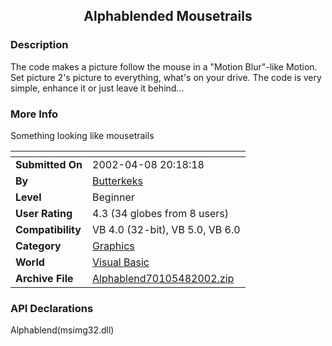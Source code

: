 ﻿<div align="center">

## Alphablended Mousetrails


</div>

### Description

The code makes a picture follow the mouse in a "Motion Blur"-like Motion. Set picture 2's picture to everything, what's on your drive. The code is very simple, enhance it or just leave it behind...
 
### More Info
 
Something looking like mousetrails


<span>             |<span>
---                |---
**Submitted On**   |2002-04-08 20:18:18
**By**             |[Butterkeks](https://github.com/Planet-Source-Code/PSCIndex/blob/master/ByAuthor/butterkeks.md)
**Level**          |Beginner
**User Rating**    |4.3 (34 globes from 8 users)
**Compatibility**  |VB 4\.0 \(32\-bit\), VB 5\.0, VB 6\.0
**Category**       |[Graphics](https://github.com/Planet-Source-Code/PSCIndex/blob/master/ByCategory/graphics__1-46.md)
**World**          |[Visual Basic](https://github.com/Planet-Source-Code/PSCIndex/blob/master/ByWorld/visual-basic.md)
**Archive File**   |[Alphablend70105482002\.zip](https://github.com/Planet-Source-Code/butterkeks-alphablended-mousetrails__1-33609/archive/master.zip)

### API Declarations

Alphablend(msimg32.dll)





